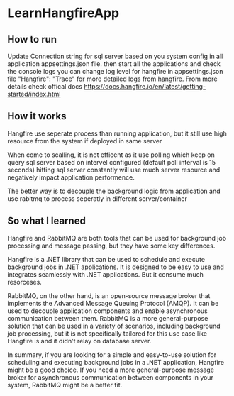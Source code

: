 # LearnHangfireApp

## How to run

Update Connection string for sql server based on you system config in all application appsettings.json file.
then start all the applications and check the console logs
you can change log level for hangfire in appsettings.json file "Hangfire": "Trace" for more detailed logs from hangfire.
From more details check offical docs https://docs.hangfire.io/en/latest/getting-started/index.html

## How it works
Hangfire use seperate process than running application, but it still use high resource from the system if deployed in same server

When come to scalling, it is not efficent as it use polling which keep on query sql server based on intervel configured (default poll interval is 15 seconds)
hitting sql server constantly will use much server resource and negatively impact application performence.

The better way is to decouple the background logic from application and use rabitmq to process seperatly in different server/container

## So what I learned
Hangfire and RabbitMQ are both tools that can be used for background job processing and message passing, but they have some key differences.

Hangfire is a .NET library that can be used to schedule and execute background jobs in .NET applications. It is designed to be easy to use and integrates seamlessly with .NET applications. But it consume much resorceses.

RabbitMQ, on the other hand, is an open-source message broker that implements the Advanced Message Queuing Protocol (AMQP). It can be used to decouple application components and enable asynchronous communication between them. RabbitMQ is a more general-purpose solution that can be used in a variety of scenarios, including background job processing, but it is not specifically tailored for this use case like Hangfire is and it didn't relay on database server.

In summary, if you are looking for a simple and easy-to-use solution for scheduling and executing background jobs in a .NET application, Hangfire might be a good choice. If you need a more general-purpose message broker for asynchronous communication between components in your system, RabbitMQ might be a better fit.

